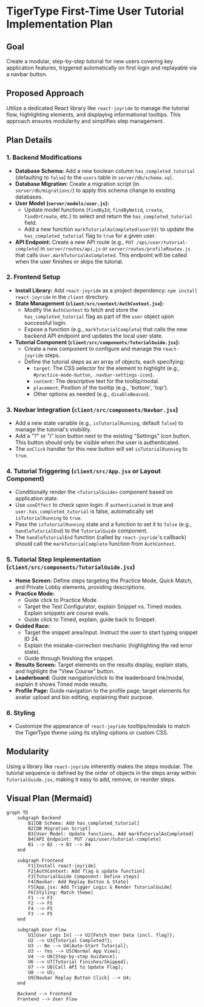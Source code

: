 # TigerType First-Time User Tutorial Implementation Plan

## Goal

Create a modular, step-by-step tutorial for new users covering key application features, triggered automatically on first login and replayable via a navbar button.

## Proposed Approach

Utilize a dedicated React library like `react-joyride` to manage the tutorial flow, highlighting elements, and displaying informational tooltips. This approach ensures modularity and simplifies step management.

## Plan Details

### 1. Backend Modifications

*   **Database Schema:** Add a new boolean column `has_completed_tutorial` (defaulting to `false`) to the `users` table in `server/db/schema.sql`.
*   **Database Migration:** Create a migration script (in `server/db/migrations/`) to apply this schema change to existing databases.
*   **User Model (`server/models/user.js`):**
    *   Update model functions (`findById`, `findByNetid`, `create`, `findOrCreate`, etc.) to select and return the `has_completed_tutorial` field.
    *   Add a new function `markTutorialAsCompleted(userId)` to update the `has_completed_tutorial` flag to `true` for a given user.
*   **API Endpoint:** Create a new API route (e.g., `PUT /api/user/tutorial-complete`) in `server/routes/api.js` or `server/routes/profileRoutes.js` that calls `User.markTutorialAsCompleted`. This endpoint will be called when the user finishes or skips the tutorial.

### 2. Frontend Setup

*   **Install Library:** Add `react-joyride` as a project dependency: `npm install react-joyride` in the `client` directory.
*   **State Management (`client/src/context/AuthContext.jsx`):**
    *   Modify the `AuthContext` to fetch and store the `has_completed_tutorial` flag as part of the `user` object upon successful login.
    *   Expose a function (e.g., `markTutorialComplete`) that calls the new backend API endpoint and updates the local user state.
*   **Tutorial Component (`client/src/components/TutorialGuide.jsx`):**
    *   Create a new component to configure and manage the `react-joyride` steps.
    *   Define the tutorial steps as an array of objects, each specifying:
        *   `target`: The CSS selector for the element to highlight (e.g., `#practice-mode-button`, `.navbar-settings-icon`).
        *   `content`: The descriptive text for the tooltip/modal.
        *   `placement`: Position of the tooltip (e.g., 'bottom', 'top').
        *   Other options as needed (e.g., `disableBeacon`).

### 3. Navbar Integration (`client/src/components/Navbar.jsx`)

*   Add a new state variable (e.g., `isTutorialRunning`, default `false`) to manage the tutorial's visibility.
*   Add a "?" or "i" icon button next to the existing "Settings" icon button. This button should only be visible when the user is authenticated.
*   The `onClick` handler for this new button will set `isTutorialRunning` to `true`.

### 4. Tutorial Triggering (`client/src/App.jsx` or Layout Component)

*   Conditionally render the `<TutorialGuide>` component based on application state.
*   Use `useEffect` to check upon login: if `authenticated` is true and `user.has_completed_tutorial` is false, automatically set `isTutorialRunning` to `true`.
*   Pass the `isTutorialRunning` state and a function to set it to `false` (e.g., `handleTutorialEnd`) to the `TutorialGuide` component.
*   The `handleTutorialEnd` function (called by `react-joyride`'s callback) should call the `markTutorialComplete` function from `AuthContext`.

### 5. Tutorial Step Implementation (`client/src/components/TutorialGuide.jsx`)

*   **Home Screen:** Define steps targeting the Practice Mode, Quick Match, and Private Lobby elements, providing descriptions.
*   **Practice Mode:**
    *   Guide click to Practice Mode.
    *   Target the Test Configurator, explain Snippet vs. Timed modes. Explain snippets are course evals.
    *   Guide click to Timed, explain, guide back to Snippet.
*   **Guided Race:**
    *   Target the snippet area/input. Instruct the user to start typing snippet ID 24.
    *   Explain the mistake-correction mechanic (highlighting the red error state).
    *   Guide through finishing the snippet.
*   **Results Screen:** Target elements on the results display, explain stats, and highlight the "View Course" button.
*   **Leaderboard:** Guide navigation/click to the leaderboard link/modal, explain it shows Timed mode results.
*   **Profile Page:** Guide navigation to the profile page, target elements for avatar upload and bio editing, explaining their purpose.

### 6. Styling

*   Customize the appearance of `react-joyride` tooltips/modals to match the TigerType theme using its styling options or custom CSS.

## Modularity

Using a library like `react-joyride` inherently makes the steps modular. The tutorial sequence is defined by the order of objects in the steps array within `TutorialGuide.jsx`, making it easy to add, remove, or reorder steps.

## Visual Plan (Mermaid)

```mermaid
graph TD
    subgraph Backend
        B1[DB Schema: Add has_completed_tutorial]
        B2[DB Migration Script]
        B3[User Model: Update functions, Add markTutorialAsCompleted]
        B4[API Endpoint: PUT /api/user/tutorial-complete]
        B1 --> B2 --> B3 --> B4
    end

    subgraph Frontend
        F1[Install react-joyride]
        F2[AuthContext: Add flag & update function]
        F3[TutorialGuide Component: Define steps]
        F4[Navbar: Add Replay Button & State]
        F5[App.jsx: Add Trigger Logic & Render TutorialGuide]
        F6[Styling: Match theme]
        F1 --> F3
        F2 --> F5
        F4 --> F5
        F3 --> F5
    end

    subgraph User Flow
        U1[User Logs In] --> U2{Fetch User Data (incl. flag)};
        U2 --> U3{Tutorial Completed?};
        U3 -- No --> U4[Auto-Start Tutorial];
        U3 -- Yes --> U5[Normal App View];
        U4 --> U6[Step-by-step Guidance];
        U6 --> U7[Tutorial Finishes/Skipped];
        U7 --> U8[Call API to Update Flag];
        U8 --> U5;
        U9[Navbar Replay Button Click] --> U4;
    end

    Backend --> Frontend
    Frontend --> User Flow
